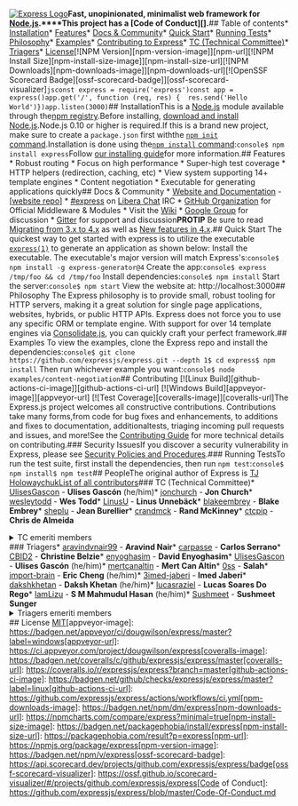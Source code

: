 [![Express Logo](https://i.cloudup.com/zfY6lL7eFa-3000x3000.png)](http://expressjs.com/)**Fast, unopinionated, minimalist web framework for [Node.js](http://nodejs.org).****This project has a [Code of Conduct][].**## Table of contents* [Installation](#Installation)* [Features](#Features)* [Docs & Community](#docs--community)* [Quick Start](#Quick-Start)* [Running Tests](#Running-Tests)* [Philosophy](#Philosophy)* [Examples](#Examples)* [Contributing to Express](#Contributing)* [TC (Technical Committee)](#tc-technical-committee)* [Triagers](#triagers)* [License](#license)[![NPM Version][npm-version-image]][npm-url][![NPM Install Size][npm-install-size-image]][npm-install-size-url][![NPM Downloads][npm-downloads-image]][npm-downloads-url][![OpenSSF Scorecard Badge][ossf-scorecard-badge]][ossf-scorecard-visualizer]```jsconst express = require('express')const app = express()app.get('/', function (req, res) {  res.send('Hello World')})app.listen(3000)```## InstallationThis is a [Node.js](https://nodejs.org/en/) module available through the[npm registry](https://www.npmjs.com/).Before installing, [download and install Node.js](https://nodejs.org/en/download/).Node.js 0.10 or higher is required.If this is a brand new project, make sure to create a `package.json` first withthe [`npm init` command](https://docs.npmjs.com/creating-a-package-json-file).Installation is done using the[`npm install` command](https://docs.npmjs.com/getting-started/installing-npm-packages-locally):```console$ npm install express```Follow [our installing guide](http://expressjs.com/en/starter/installing.html)for more information.## Features  * Robust routing  * Focus on high performance  * Super-high test coverage  * HTTP helpers (redirection, caching, etc)  * View system supporting 14+ template engines  * Content negotiation  * Executable for generating applications quickly## Docs & Community  * [Website and Documentation](http://expressjs.com/) - [[website repo](https://github.com/expressjs/expressjs.com)]  * [#express](https://web.libera.chat/#express) on [Libera Chat](https://libera.chat) IRC  * [GitHub Organization](https://github.com/expressjs) for Official Middleware & Modules  * Visit the [Wiki](https://github.com/expressjs/express/wiki)  * [Google Group](https://groups.google.com/group/express-js) for discussion  * [Gitter](https://gitter.im/expressjs/express) for support and discussion**PROTIP** Be sure to read [Migrating from 3.x to 4.x](https://github.com/expressjs/express/wiki/Migrating-from-3.x-to-4.x) as well as [New features in 4.x](https://github.com/expressjs/express/wiki/New-features-in-4.x).## Quick Start  The quickest way to get started with express is to utilize the executable [`express(1)`](https://github.com/expressjs/generator) to generate an application as shown below:  Install the executable. The executable's major version will match Express's:```console$ npm install -g express-generator@4```  Create the app:```console$ express /tmp/foo && cd /tmp/foo```  Install dependencies:```console$ npm install```  Start the server:```console$ npm start```  View the website at: http://localhost:3000## Philosophy  The Express philosophy is to provide small, robust tooling for HTTP servers, making  it a great solution for single page applications, websites, hybrids, or public  HTTP APIs.  Express does not force you to use any specific ORM or template engine. With support for over  14 template engines via [Consolidate.js](https://github.com/tj/consolidate.js),  you can quickly craft your perfect framework.## Examples  To view the examples, clone the Express repo and install the dependencies:```console$ git clone https://github.com/expressjs/express.git --depth 1$ cd express$ npm install```  Then run whichever example you want:```console$ node examples/content-negotiation```## Contributing  [![Linux Build][github-actions-ci-image]][github-actions-ci-url]  [![Windows Build][appveyor-image]][appveyor-url]  [![Test Coverage][coveralls-image]][coveralls-url]The Express.js project welcomes all constructive contributions. Contributions take many forms,from code for bug fixes and enhancements, to additions and fixes to documentation, additionaltests, triaging incoming pull requests and issues, and more!See the [Contributing Guide](Contributing.md) for more technical details on contributing.### Security IssuesIf you discover a security vulnerability in Express, please see [Security Policies and Procedures](Security.md).### Running TestsTo run the test suite, first install the dependencies, then run `npm test`:```console$ npm install$ npm test```## PeopleThe original author of Express is [TJ Holowaychuk](https://github.com/tj)[List of all contributors](https://github.com/expressjs/express/graphs/contributors)### TC (Technical Committee)* [UlisesGascon](https://github.com/UlisesGascon) - **Ulises Gascón** (he/him)* [jonchurch](https://github.com/jonchurch) - **Jon Church*** [wesleytodd](https://github.com/wesleytodd) - **Wes Todd*** [LinusU](https://github.com/LinusU) - **Linus Unnebäck*** [blakeembrey](https://github.com/blakeembrey) - **Blake Embrey*** [sheplu](https://github.com/sheplu) - **Jean Burellier*** [crandmck](https://github.com/crandmck) - **Rand McKinney*** [ctcpip](https://github.com/ctcpip) - **Chris de Almeida**<details><summary>TC emeriti members</summary>#### TC emeriti members  * [dougwilson](https://github.com/dougwilson) - **Douglas Wilson**  * [hacksparrow](https://github.com/hacksparrow) - **Hage Yaapa**  * [jonathanong](https://github.com/jonathanong) - **jongleberry**  * [niftylettuce](https://github.com/niftylettuce) - **niftylettuce**  * [troygoode](https://github.com/troygoode) - **Troy Goode**</details>### Triagers* [aravindvnair99](https://github.com/aravindvnair99) - **Aravind Nair*** [carpasse](https://github.com/carpasse) - **Carlos Serrano*** [CBID2](https://github.com/CBID2) - **Christine Belzie*** [enyoghasim](https://github.com/enyoghasim) - **David Enyoghasim*** [UlisesGascon](https://github.com/UlisesGascon) - **Ulises Gascón** (he/him)* [mertcanaltin](https://github.com/mertcanaltin) - **Mert Can Altin*** [0ss](https://github.com/0ss) - **Salah*** [import-brain](https://github.com/import-brain) - **Eric Cheng** (he/him)* [3imed-jaberi](https://github.com/3imed-jaberi) - **Imed Jaberi*** [dakshkhetan](https://github.com/dakshkhetan) - **Daksh Khetan** (he/him)* [lucasraziel](https://github.com/lucasraziel) - **Lucas Soares Do Rego*** [IamLizu](https://github.com/IamLizu) - **S M Mahmudul Hasan** (he/him)* [Sushmeet](https://github.com/Sushmeet) - **Sushmeet Sunger**<details><summary>Triagers emeriti members</summary>#### Emeritus Triagers  * [AuggieH](https://github.com/AuggieH) - **Auggie Hudak**  * [G-Rath](https://github.com/G-Rath) - **Gareth Jones**  * [MohammadXroid](https://github.com/MohammadXroid) - **Mohammad Ayashi**  * [NawafSwe](https://github.com/NawafSwe) - **Nawaf Alsharqi**  * [NotMoni](https://github.com/NotMoni) - **Moni**  * [VigneshMurugan](https://github.com/VigneshMurugan) - **Vignesh Murugan**  * [davidmashe](https://github.com/davidmashe) - **David Ashe**  * [digitaIfabric](https://github.com/digitaIfabric) - **David**  * [e-l-i-s-e](https://github.com/e-l-i-s-e) - **Elise Bonner**  * [fed135](https://github.com/fed135) - **Frederic Charette**  * [firmanJS](https://github.com/firmanJS) - **Firman Abdul Hakim**  * [getspooky](https://github.com/getspooky) - **Yasser Ameur**  * [ghinks](https://github.com/ghinks) - **Glenn**  * [ghousemohamed](https://github.com/ghousemohamed) - **Ghouse Mohamed**  * [gireeshpunathil](https://github.com/gireeshpunathil) - **Gireesh Punathil**  * [jake32321](https://github.com/jake32321) - **Jake Reed**  * [jonchurch](https://github.com/jonchurch) - **Jon Church**  * [lekanikotun](https://github.com/lekanikotun) - **Troy Goode**  * [marsonya](https://github.com/marsonya) - **Lekan Ikotun**  * [mastermatt](https://github.com/mastermatt) - **Matt R. Wilson**  * [maxakuru](https://github.com/maxakuru) - **Max Edell**  * [mlrawlings](https://github.com/mlrawlings) - **Michael Rawlings**  * [rodion-arr](https://github.com/rodion-arr) - **Rodion Abdurakhimov**  * [sheplu](https://github.com/sheplu) - **Jean Burellier**  * [tarunyadav1](https://github.com/tarunyadav1) - **Tarun yadav**  * [tunniclm](https://github.com/tunniclm) - **Mike Tunnicliffe**</details>## License  [MIT](LICENSE)[appveyor-image]: https://badgen.net/appveyor/ci/dougwilson/express/master?label=windows[appveyor-url]: https://ci.appveyor.com/project/dougwilson/express[coveralls-image]: https://badgen.net/coveralls/c/github/expressjs/express/master[coveralls-url]: https://coveralls.io/r/expressjs/express?branch=master[github-actions-ci-image]: https://badgen.net/github/checks/expressjs/express/master?label=linux[github-actions-ci-url]: https://github.com/expressjs/express/actions/workflows/ci.yml[npm-downloads-image]: https://badgen.net/npm/dm/express[npm-downloads-url]: https://npmcharts.com/compare/express?minimal=true[npm-install-size-image]: https://badgen.net/packagephobia/install/express[npm-install-size-url]: https://packagephobia.com/result?p=express[npm-url]: https://npmjs.org/package/express[npm-version-image]: https://badgen.net/npm/v/express[ossf-scorecard-badge]: https://api.scorecard.dev/projects/github.com/expressjs/express/badge[ossf-scorecard-visualizer]: https://ossf.github.io/scorecard-visualizer/#/projects/github.com/expressjs/express[Code of Conduct]: https://github.com/expressjs/express/blob/master/Code-Of-Conduct.md
